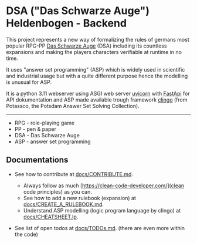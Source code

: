# DSA ("Das Schwarze Auge") Heldenbogen - Backend

This project represents a new way of formalizing the rules of germans most popular
RPG-PP [Das Schwarze Auge](https://ulisses-spiele.de/game-system/das-schwarze-auge/) (DSA) including its countless expansions and
making the players characters verifiable at runtime in no time.

It uses "answer set programming" (ASP) which is widely used in scientific and industrial usage but with a quite different purpose
hence the modelling is unusual for ASP.

It is a python 3.11 webserver using ASGI web server [uvicorn](https://www.uvicorn.org/)
with [FastApi](https://fastapi.tiangolo.com/) for API dokumentation and ASP made available trough
framework [clingo](https://potassco.org/clingo/) (from Potassco, the Potsdam Answer Set Solving Collection).

---

* RPG - role-playing game
* PP - pen & paper
* DSA - Das Schwarze Auge
* ASP - answer set programming

## Documentations

* See how to contribute at [docs/CONTRIBUTE.md](./docs/CONTRIBUTE.md).
  * Always follow as much [https://clean-code-developer.com/](clean code principles) as you can.
  * See how to add a new rulebook (expansion) at [docs/CREATE_A_RULEBOOK.md](./docs/CREATE_A_RULEBOOK.md).
  * Understand ASP modelling (logic program language by clingo) at [docs/CHEATSHEET.lp](./docs/CHEATSHEET.lp).

* See list of open todos at [docs/TODOs.md](./docs/TODOs.md). (there are even more within the code)
